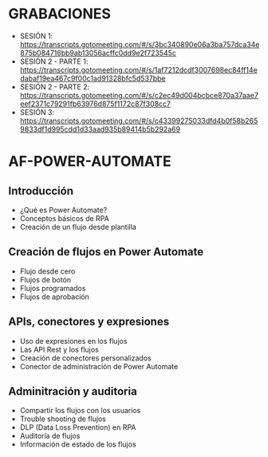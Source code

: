 # GRABACIONES

- SESIÓN 1: https://transcripts.gotomeeting.com/#/s/3bc340890e06a3ba757dca34e875b084716bb9ab13056acffc0dd9e2f723545c
- SESIÓN 2 - PARTE 1: https://transcripts.gotomeeting.com/#/s/1af7212dcdf3007698ec84ff14edabaf19ea467c9f00c1ad91328bfc5d537bbe
- SESIÓN 2 - PARTE 2: https://transcripts.gotomeeting.com/#/s/c2ec49d004bcbce870a37aae7eef2371c79291fb63976d875f1172c87f308cc7
- SESIÓN 3: https://transcripts.gotomeeting.com/#/s/c43399275033dfd4b0f58b2659833df1d995cdd1d33aad935b89414b5b292a69

# AF-POWER-AUTOMATE

## Introducción

- ¿Qué es Power Automate?
- Conceptos básicos de RPA
- Creación de un flujo desde plantilla

## Creación de flujos en Power Automate

- Flujo desde cero
- Flujos de botón 
- Flujos programados
- Flujos de aprobación

## APIs, conectores y expresiones 

- Uso de expresiones en los flujos
- Las API Rest y los flujos
- Creación de conectores personalizados
- Conector de administración de Power Automate

## Adminitración y auditoria

- Compartir los flujos con los usuarios
- Trouble shooting de flujos
- DLP (Data Loss Prevention) en RPA
- Auditoría de flujos
- Información de estado de los flujos
